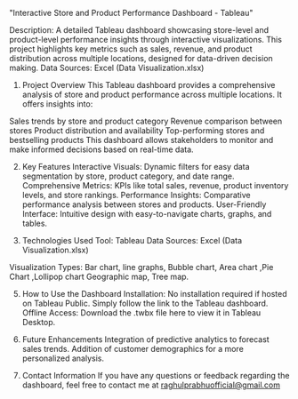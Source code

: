 "Interactive Store and Product Performance Dashboard - Tableau"

Description:
A detailed Tableau dashboard showcasing store-level and product-level performance insights through interactive visualizations. This project highlights key metrics such as sales, revenue, and product distribution across multiple locations, designed for data-driven decision making.
Data Sources: Excel (Data Visualization.xlsx)

1. Project Overview
This Tableau dashboard provides a comprehensive analysis of store and product performance across multiple locations. It offers insights into:

Sales trends by store and product category
Revenue comparison between stores
Product distribution and availability
Top-performing stores and bestselling products
This dashboard allows stakeholders to monitor and make informed decisions based on real-time data.

2. Key Features
Interactive Visuals: Dynamic filters for easy data segmentation by store, product category, and date range.
Comprehensive Metrics: KPIs like total sales, revenue, product inventory levels, and store rankings.
Performance Insights: Comparative performance analysis between stores and products.
User-Friendly Interface: Intuitive design with easy-to-navigate charts, graphs, and tables.

3. Technologies Used
Tool: Tableau
Data Sources: Excel (Data Visualization.xlsx)

Visualization Types: Bar chart, line graphs, Bubble chart, Area chart ,Pie Chart ,Lollipop chart
Geographic map, Tree map.

5. How to Use the Dashboard
Installation: No installation required if hosted on Tableau Public. Simply follow the link to the Tableau dashboard.
Offline Access: Download the .twbx file here to view it in Tableau Desktop.

6. Future Enhancements
Integration of predictive analytics to forecast sales trends.
Addition of customer demographics for a more personalized analysis.

7. Contact Information
If you have any questions or feedback regarding the dashboard, feel free to contact me at raghulprabhuofficial@gmail.com 

